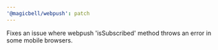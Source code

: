 ```yaml
---
'@magicbell/webpush': patch
---
```


Fixes an issue where webpush 'isSubscribed' method throws an error in some mobile browsers.
